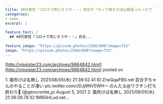 ```yaml
---
title: 40代男性「コロナで死にそうや・・」百合子「カップ焼きそば山程送ったったで＾＾」男性「」
categories:
- news
excerpt: |
  
feature_text: |
  ## 40代男性「コロナで死にそうや・・」百合...
  
feature_image: "https://picsum.photos/2560/600?image=733"
image: "https://picsum.photos/2560/600?image=733"
---
```


[http://vipsister23.com/archives/9864842.html](http://vipsister23.com/archives/9864842.html)
posted on 

<!--more-->

1: 風吹けば名無し 2021/08/05(木) 21:39:02.41 ID:ZrwQqaFB0.net 百合子ちゃんのやることが凄い pic.twitter.com/JDJj9NV5WH— のんたる@ワクチン打ち終わり💉 (@geocronite_y) August 5, 2021 2: 風吹けば名無し 2021/08/05(木) 21:39:39.78 ID:1M85iHLud.net...
